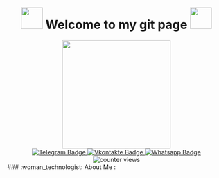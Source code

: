 <h1 align="center">
  <img src="https://user-images.githubusercontent.com/74038190/213844263-a8897a51-32f4-4b3b-b5c2-e1528b89f6f3.png" width="50" />
  Welcome to my git page
  <img src="https://user-images.githubusercontent.com/74038190/213844263-a8897a51-32f4-4b3b-b5c2-e1528b89f6f3.png" width="50" />
</h1>
<div id="header" align="center">
  <img src="images/animated2.gif" width="250"/>
</div>
<div id="badges" align="center">
  <a href="https://t.me/Alexey_Lexxs">
    <img src="https://img.shields.io/badge/Telegram-blue?logo=telegram&logoColor=white&style=for-the-badge" alt="Telegram Badge"/>
  </a>
  <a href="https://vk.com/lexxs15">
    <img src="https://img.shields.io/badge/Vk-blue?logo=vk&logoColor=white&style=for-the-badge" alt="Vkontakte Badge"/>
  </a>
  <a href="https://wa.me/79295094907?text=%D0%9F%D1%80%D0%B8%D0%B2%D0%B5%D1%82!">
    <img src="https://img.shields.io/badge/Whatsapp-green?logo=whatsapp&logoColor=white&style=for-the-badge" alt="Whatsapp Badge"/>
  </a>
</div>
<div align="center">
  <img src="https://komarev.com/ghpvc/?username=LEXXSAS&style=flat-square&color=blue" alt="counter views"/>
</div>
### :woman_technologist: About Me :

